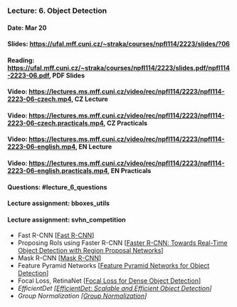 ### Lecture: 6. Object Detection
#### Date: Mar 20
#### Slides: https://ufal.mff.cuni.cz/~straka/courses/npfl114/2223/slides/?06
#### Reading: https://ufal.mff.cuni.cz/~straka/courses/npfl114/2223/slides.pdf/npfl114-2223-06.pdf, PDF Slides
#### Video: https://lectures.ms.mff.cuni.cz/video/rec/npfl114/2223/npfl114-2223-06-czech.mp4, CZ Lecture
#### Video: https://lectures.ms.mff.cuni.cz/video/rec/npfl114/2223/npfl114-2223-06-czech.practicals.mp4, CZ Practicals
#### Video: https://lectures.ms.mff.cuni.cz/video/rec/npfl114/2223/npfl114-2223-06-english.mp4, EN Lecture
#### Video: https://lectures.ms.mff.cuni.cz/video/rec/npfl114/2223/npfl114-2223-06-english.practicals.mp4, EN Practicals
#### Questions: #lecture_6_questions
#### Lecture assignment: bboxes_utils
#### Lecture assignment: svhn_competition

- Fast R-CNN [[Fast R-CNN](https://arxiv.org/abs/1504.08083)]
- Proposing RoIs using Faster R-CNN [[Faster R-CNN: Towards Real-Time Object Detection with Region Proposal Networks](https://arxiv.org/abs/1506.01497)]
- Mask R-CNN [[Mask R-CNN](https://arxiv.org/abs/1703.06870)]
- Feature Pyramid Networks [[Feature Pyramid Networks for Object Detection](https://arxiv.org/abs/1612.03144)]
- Focal Loss, RetinaNet [[Focal Loss for Dense Object Detection](https://arxiv.org/abs/1708.02002)]
- *EfficientDet [[EfficientDet: Scalable and Efficient Object Detection](https://arxiv.org/abs/1911.09070)]*
- *Group Normalization [[Group Normalization](https://arxiv.org/abs/1803.08494)]*
